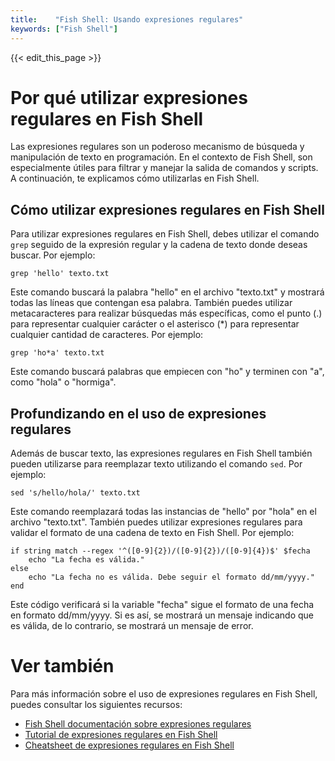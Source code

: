 ```yaml
---
title:    "Fish Shell: Usando expresiones regulares"
keywords: ["Fish Shell"]
---
```


{{< edit_this_page >}}

# Por qué utilizar expresiones regulares en Fish Shell

Las expresiones regulares son un poderoso mecanismo de búsqueda y manipulación de texto en programación. En el contexto de Fish Shell, son especialmente útiles para filtrar y manejar la salida de comandos y scripts. A continuación, te explicamos cómo utilizarlas en Fish Shell.

## Cómo utilizar expresiones regulares en Fish Shell

Para utilizar expresiones regulares en Fish Shell, debes utilizar el comando `grep` seguido de la expresión regular y la cadena de texto donde deseas buscar. Por ejemplo:

```Fish Shell
grep 'hello' texto.txt
```

Este comando buscará la palabra "hello" en el archivo "texto.txt" y mostrará todas las líneas que contengan esa palabra. También puedes utilizar metacaracteres para realizar búsquedas más específicas, como el punto (.) para representar cualquier carácter o el asterisco (*) para representar cualquier cantidad de caracteres. Por ejemplo:

```Fish Shell
grep 'ho*a' texto.txt
```

Este comando buscará palabras que empiecen con "ho" y terminen con "a", como "hola" o "hormiga".

## Profundizando en el uso de expresiones regulares

Además de buscar texto, las expresiones regulares en Fish Shell también pueden utilizarse para reemplazar texto utilizando el comando `sed`. Por ejemplo:

```Fish Shell
sed 's/hello/hola/' texto.txt
```

Este comando reemplazará todas las instancias de "hello" por "hola" en el archivo "texto.txt". También puedes utilizar expresiones regulares para validar el formato de una cadena de texto en Fish Shell. Por ejemplo:

```Fish Shell
if string match --regex '^([0-9]{2})/([0-9]{2})/([0-9]{4})$' $fecha
    echo "La fecha es válida."
else
    echo "La fecha no es válida. Debe seguir el formato dd/mm/yyyy."
end
```

Este código verificará si la variable "fecha" sigue el formato de una fecha en formato dd/mm/yyyy. Si es así, se mostrará un mensaje indicando que es válida, de lo contrario, se mostrará un mensaje de error.

# Ver también

Para más información sobre el uso de expresiones regulares en Fish Shell, puedes consultar los siguientes recursos:

- [Fish Shell documentación sobre expresiones regulares](https://fishshell.com/docs/current/regular.html)
- [Tutorial de expresiones regulares en Fish Shell](https://linuxhint.com/fish_tuples_shell_scripts/)
- [Cheatsheet de expresiones regulares en Fish Shell](https://gist.github.com/rcommande/f6aecca8aa11f9eba6292b2d7972dd68)